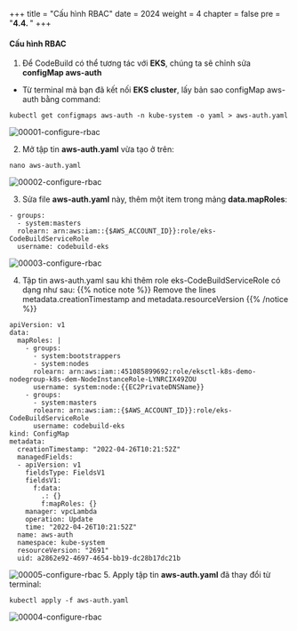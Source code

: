 +++
title = "Cấu hình RBAC"
date = 2024
weight = 4
chapter = false
pre = "<b>4.4. </b>"
+++

#### Cấu hình RBAC

1. Để CodeBuild có thể tương tác với **EKS**, chúng ta sẽ chỉnh sửa **configMap aws-auth**
- Từ terminal mà bạn đã kết nối **EKS cluster**, lấy bản sao configMap aws-auth bằng command:
```
kubectl get configmaps aws-auth -n kube-system -o yaml > aws-auth.yaml
```
![00001-configure-rbac](/000062_CICDonEKS/images/4-Generate-Code-Pipeline/4-configure-rbac/00001-configure-rbac.png?width=90pc)

2. Mở tập tin **aws-auth.yaml** vừa tạo ở trên:
```
nano aws-auth.yaml
```
![00002-configure-rbac](/000062_CICDonEKS/images/4-Generate-Code-Pipeline/4-configure-rbac/00002-configure-rbac.png?width=90pc)

3. Sửa file **aws-auth.yaml** này, thêm một item trong mảng **data.mapRoles**:
```
- groups:
  - system:masters
  rolearn: arn:aws:iam::{$AWS_ACCOUNT_ID}}:role/eks-CodeBuildServiceRole
  username: codebuild-eks

```
![00003-configure-rbac](/000062_CICDonEKS/images/4-Generate-Code-Pipeline/4-configure-rbac/00003-configure-rbac.png?width=90pc)

4. Tập tin aws-auth.yaml sau khi thêm role eks-CodeBuildServiceRole có dạng như sau:
{{% notice note %}}
Remove the lines metadata.creationTimestamp and metadata.resourceVersion
{{% /notice %}}
```
apiVersion: v1
data:
  mapRoles: |
    - groups:
      - system:bootstrappers
      - system:nodes
      rolearn: arn:aws:iam::451085899692:role/eksctl-k8s-demo-nodegroup-k8s-dem-NodeInstanceRole-LYNRCIX49ZOU
      username: system:node:{{EC2PrivateDNSName}}
    - groups:
      - system:masters
      rolearn: arn:aws:iam::{$AWS_ACCOUNT_ID}}:role/eks-CodeBuildServiceRole
      username: codebuild-eks
kind: ConfigMap
metadata:
  creationTimestamp: "2022-04-26T10:21:52Z"
  managedFields:
  - apiVersion: v1
    fieldsType: FieldsV1
    fieldsV1:
      f:data:
        .: {}
        f:mapRoles: {}
    manager: vpcLambda
    operation: Update
    time: "2022-04-26T10:21:52Z"
  name: aws-auth
  namespace: kube-system
  resourceVersion: "2691"
  uid: a2862e92-4697-4654-bb19-dc28b17dc21b
```

![00005-configure-rbac](/000062_CICDonEKS/images/4-Generate-Code-Pipeline/4-configure-rbac/00005-configure-rbac.png?width=90pc)
5. Apply tập tin **aws-auth.yaml** đã thay đổi từ terminal:
```
kubectl apply -f aws-auth.yaml
```

![00004-configure-rbac](/000062_CICDonEKS/images/4-Generate-Code-Pipeline/4-configure-rbac/00004-configure-rbac.png?width=90pc)